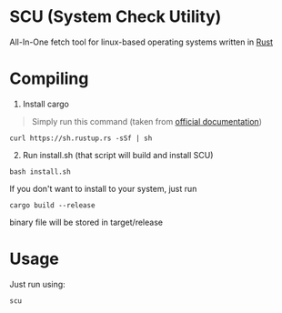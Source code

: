 # SCU (System Check Utility)
All-In-One fetch tool for linux-based operating systems written in [Rust](https://www.rust-lang.org/)


# Compiling
1. Install cargo
> Simply run this command (taken from [official documentation](https://doc.rust-lang.org/cargo/getting-started/installation.html))
```
curl https://sh.rustup.rs -sSf | sh
```
2. Run install.sh (that script will build and install SCU)
```
bash install.sh
```
If you don't want to install to your system, just run
```
cargo build --release
```
binary file will be stored in target/release


# Usage
Just run using:
```
scu
```
